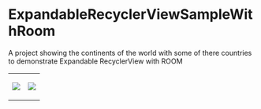 # ExpandableRecyclerViewSampleWithRoom
A project showing the continents of the world with some of there countries to demonstrate Expandable RecyclerView with ROOM

<table>
<tr>
<td>
  
 ![](https://github.com/kulloveth/ExpandableRecyclerViewSampleWithRoom/blob/master/app/screenshots/second.png)
 
 </td>
 <td>
  
 ![](https://github.com/kulloveth/ExpandableRecyclerViewSampleWithRoom/blob/master/app/screenshots/first.png)
    
 </td>
  </tr>
</table>
